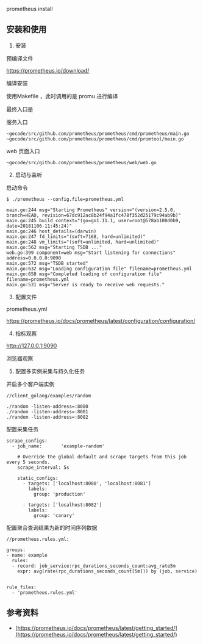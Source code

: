 <!-- ---
title: prometheus install
date: 2018-11-17 06:52:04
category: src, prometheus
--- -->

prometheus install

## 安装和使用

1. 安装

预编译文件

https://prometheus.io/download/

编译安装

使用Makefile ，此时调用的是 promu 进行编译

最终入口是 

服务入口

```
~gocode/src/github.com/prometheus/prometheus/cmd/prometheus/main.go
~gocode/src/github.com/prometheus/prometheus/cmd/promtool/main.go
```

web 页面入口

```
~gocode/src/github.com/prometheus/prometheus/web/web.go
```

2. 启动与监听

启动命令

```
$ ./prometheus --config.file=prometheus.yml

main.go:244 msg="Starting Prometheus" version="(version=2.5.0, branch=HEAD, revision=67dc912ac8b24f94a1fc478f352d25179c94ab9b)"
main.go:245 build_context="(go=go1.11.1, user=root@578ab108d0b9, date=20181106-11:45:24)"
main.go:246 host_details=(darwin)
main.go:247 fd_limits="(soft=7168, hard=unlimited)"
main.go:248 vm_limits="(soft=unlimited, hard=unlimited)"
main.go:562 msg="Starting TSDB ..."
web.go:399 component=web msg="Start listening for connections" address=0.0.0.0:9090
main.go:572 msg="TSDB started"
main.go:632 msg="Loading configuration file" filename=prometheus.yml
main.go:658 msg="Completed loading of configuration file" filename=prometheus.yml
main.go:531 msg="Server is ready to receive web requests."
```

3. 配置文件

prometheus.yml

https://prometheus.io/docs/prometheus/latest/configuration/configuration/

4. 指标观察

http://127.0.0.1:9090

浏览器观察

5. 配置多实例采集与持久化任务

开启多个客户端实例

```
//client_golang/examples/random

./random -listen-address=:8080
./random -listen-address=:8081
./random -listen-address=:8082
```

配置采集任务

```
scrape_configs:
  - job_name:       'example-random'

    # Override the global default and scrape targets from this job every 5 seconds.
    scrape_interval: 5s

    static_configs:
      - targets: ['localhost:8080', 'localhost:8081']
        labels:
          group: 'production'

      - targets: ['localhost:8082']
        labels:
          group: 'canary'
```

配置聚合查询结果为新的时间序列数据

```
//prometheus.rules.yml:

groups:
- name: example
  rules:
  - record: job_service:rpc_durations_seconds_count:avg_rate5m
    expr: avg(rate(rpc_durations_seconds_count[5m])) by (job, service)


rule_files:
  - 'prometheus.rules.yml'
```


## 参考资料

- [https://prometheus.io/docs/prometheus/latest/getting_started/](https://prometheus.io/docs/prometheus/latest/getting_started/)